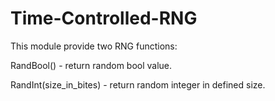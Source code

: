 # Time-Controlled-RNG
This module provide two RNG functions:

RandBool() - return random bool value.

RandInt(size_in_bites) - return random integer in defined size.
